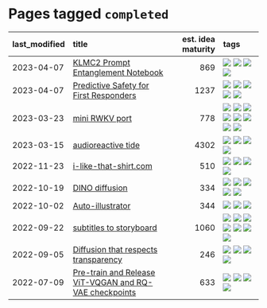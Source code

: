 # Pages tagged `completed`

|last_modified|title|est. idea maturity|tags
|:---|:---|---:|:---|
|2023-04-07|[KLMC2 Prompt Entanglement Notebook](../klmc2-prompt-entanglement.md)|869|[![](https://img.shields.io/badge/tag-completed-53417a)](../tags/completed.md) [![](https://img.shields.io/badge/tag-notebook-2c91b4)](../tags/notebook.md) [![](https://img.shields.io/badge/tag-prompting-d5f6c6)](../tags/prompting.md) [![](https://img.shields.io/badge/tag-tooling-ea1833)](../tags/tooling.md)|
|2023-04-07|[Predictive Safety for First Responders](../safety-officer.md)|1237|[![](https://img.shields.io/badge/tag-completed-53417a)](../tags/completed.md) [![](https://img.shields.io/badge/tag-dataset-112e27)](../tags/dataset.md) [![](https://img.shields.io/badge/tag-publication-a9524c)](../tags/publication.md) [![](https://img.shields.io/badge/tag-publicgood-1043a5)](../tags/publicgood.md) [![](https://img.shields.io/badge/tag-wip-ebbec3)](../tags/wip.md)|
|2023-03-23|[mini RWKV port](../rust_rwkv.md)|778|[![](https://img.shields.io/badge/tag-RNN-496a1)](../tags/RNN.md) [![](https://img.shields.io/badge/tag-completed-53417a)](../tags/completed.md) [![](https://img.shields.io/badge/tag-experimental-da6994)](../tags/experimental.md) [![](https://img.shields.io/badge/tag-ggml-683f3)](../tags/ggml.md) [![](https://img.shields.io/badge/tag-mobilenet-96bcc)](../tags/mobilenet.md) [![](https://img.shields.io/badge/tag-model_compression-77485f)](../tags/model_compression.md) [![](https://img.shields.io/badge/tag-tooling-ea1833)](../tags/tooling.md) [![](https://img.shields.io/badge/tag-wip-ebbec3)](../tags/wip.md)|
|2023-03-15|[audioreactive tide](../audioreactive_tide.md)|4302|[![](https://img.shields.io/badge/tag-animation-1614f8)](../tags/animation.md) [![](https://img.shields.io/badge/tag-completed-53417a)](../tags/completed.md) [![](https://img.shields.io/badge/tag-experimental-da6994)](../tags/experimental.md) [![](https://img.shields.io/badge/tag-publication-a9524c)](../tags/publication.md)|
|2022-11-23|[i-like-that-shirt.com](../ilikethatshirt.com.md)|510|[![](https://img.shields.io/badge/tag-accessibility-752fd7)](../tags/accessibility.md) [![](https://img.shields.io/badge/tag-completed-53417a)](../tags/completed.md) [![](https://img.shields.io/badge/tag-publicgood-1043a5)](../tags/publicgood.md) [![](https://img.shields.io/badge/tag-tooling-ea1833)](../tags/tooling.md)|
|2022-10-19|[DINO diffusion](../DINO-diffusion.md)|334|[![](https://img.shields.io/badge/tag-completed-53417a)](../tags/completed.md) [![](https://img.shields.io/badge/tag-experimental-da6994)](../tags/experimental.md) [![](https://img.shields.io/badge/tag-nerf-b7fb0)](../tags/nerf.md) [![](https://img.shields.io/badge/tag-tooling-ea1833)](../tags/tooling.md) [![](https://img.shields.io/badge/tag-wip-ebbec3)](../tags/wip.md)|
|2022-10-02|[Auto-illustrator](../auto-illustrator.md)|344|[![](https://img.shields.io/badge/tag-completed-53417a)](../tags/completed.md) [![](https://img.shields.io/badge/tag-prompting-d5f6c6)](../tags/prompting.md) [![](https://img.shields.io/badge/tag-tooling-ea1833)](../tags/tooling.md)|
|2022-09-22|[subtitles to storyboard](../subtitles-to-storyboard.md)|1060|[![](https://img.shields.io/badge/tag-accessibility-752fd7)](../tags/accessibility.md) [![](https://img.shields.io/badge/tag-animation-1614f8)](../tags/animation.md) [![](https://img.shields.io/badge/tag-completed-53417a)](../tags/completed.md) [![](https://img.shields.io/badge/tag-open_source-e8ae48)](../tags/open_source.md) [![](https://img.shields.io/badge/tag-prompting-d5f6c6)](../tags/prompting.md) [![](https://img.shields.io/badge/tag-tooling-ea1833)](../tags/tooling.md) [![](https://img.shields.io/badge/tag-wip-ebbec3)](../tags/wip.md)|
|2022-09-05|[Diffusion that respects transparency](../diffusion-that-respects-transparency.md)|246|[![](https://img.shields.io/badge/tag-completed-53417a)](../tags/completed.md) [![](https://img.shields.io/badge/tag-diffusion-92ab1c)](../tags/diffusion.md) [![](https://img.shields.io/badge/tag-image_processing-12f6d5)](../tags/image_processing.md) [![](https://img.shields.io/badge/tag-transparency-48fb29)](../tags/transparency.md)|
|2022-07-09|[Pre-train and Release ViT-VQGAN and RQ-VAE checkpoints](../pretrained_vit-vqgan_checkpoints.md)|633|[![](https://img.shields.io/badge/tag-completed-53417a)](../tags/completed.md) [![](https://img.shields.io/badge/tag-dataset-112e27)](../tags/dataset.md) [![](https://img.shields.io/badge/tag-prompting-d5f6c6)](../tags/prompting.md) [![](https://img.shields.io/badge/tag-tooling-ea1833)](../tags/tooling.md)|